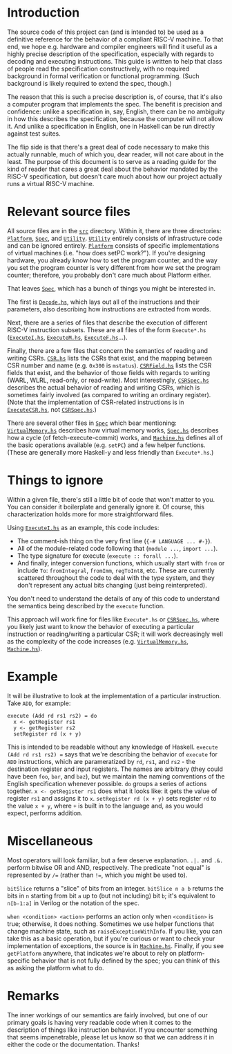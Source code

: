 # Introduction

The source code of this project can (and is intended to) be used as a definitive
reference for the behavior of a compliant RISC-V machine. To that end, we hope
e.g. hardware and compiler engineers will find it useful as a highly precise
description of the specification, especially with regards to decoding and
executing instructions.  This guide is written to help that class of people read
the specification constructively, with no required background in formal
verification or functional programming.  (Such background is likely required to
extend the spec, though.)

The reason that this is such a precise description is, of course, that it's also
a computer program that implements the spec. The benefit is precision and
confidence: unlike a specification in, say, English, there can be no ambiguity
in how this describes the specification, because the computer will not allow it.
And unlike a specification in English, one in Haskell can be run directly
against test suites.

The flip side is that there's a great deal of code necessary to make
this actually runnable, much of which you, dear reader, will not care about in
the least. The purpose of this document is to serve as a reading guide for the
kind of reader that cares a great deal about the behavior mandated by the RISC-V
specification, but doesn't care much about how our project actually runs a
virtual RISC-V machine.

# Relevant source files

All source files are in the [`src`](src) directory. Within it, there are three
directories: [`Platform`](src/Platform), [`Spec`](src/Spec), and [`Utility`](src/Utility). [`Utility`](src/Utility) entirely consists of
infrastructure code and can be ignored entirely. [`Platform`](src/Platform) consists of specific
implementations of virtual machines (i.e. "how does setPC work?"). If you're
designing hardware, you already know how to set the program counter, and the way
you set the program counter is very different from how we set the program
counter; therefore, you probably don't care much about Platform either.

That leaves [`Spec`](src/Spec), which has a bunch of things you might be interested in.

The first is [`Decode.hs`](src/Spec/Decode.hs), which lays out all of the instructions and their
parameters, also describing how instructions are extracted from words.

Next, there are a series of files that describe the execution of
different RISC-V instruction subsets. These are all files of the form `Execute*.hs` ([`ExecuteI.hs`](src/Spec/ExecuteI.hs), [`ExecuteM.hs`](src/Spec/ExecuteM.hs), [`ExecuteF.hs`](src/Spec/ExecuteF.hs)...).

Finally, there are a few files that concern the semantics of reading and writing
CSRs. [`CSR.hs`](src/Spec/CSR.hs) lists the CSRs that exist, and the mapping between CSR number and
name (e.g. `0x300` is `mstatus`). [`CSRField.hs`](src/Spec/CSRField.hs) lists the CSR fields that exist, and
the behavior of those fields with regards to writing (WARL, WLRL, read-only, or
read-write). Most interestingly, [`CSRSpec.hs`](src/Spec/CSRSpec.hs) describes the actual behavior of
reading and writing CSRs, which is sometimes fairly involved (as compared to
writing an ordinary register). (Note that the implementation of CSR-related
instructions is in [`ExecuteCSR.hs`](src/Spec/ExecuteCSR.hs), not [`CSRSpec.hs`](src/Spec/CSRSpec.hs).)

There are several other files in [`Spec`](src/Spec) which bear mentioning: [`VirtualMemory.hs`](src/Spec/VirtualMemory.hs)
describes how virtual memory works, [`Spec.hs`](src/Spec/Spec.hs) describes how a cycle (of
fetch-execute-commit) works, and [`Machine.hs`](src/Spec/Machine.hs) defines all of the basic operations
available (e.g. `setPC`) and a few helper functions. (These are generally more
Haskell-y and less friendly than `Execute*.hs`.)

# Things to ignore

Within a given file, there's still a little bit of code that won't matter to
you. You can consider it boilerplate and generally ignore it. Of course, this
characterization holds more for more straightforward files.

Using [`ExecuteI.hs`](src/Spec/ExecuteI.hs) as an example, this code includes:

- The comment-ish thing on the very first line (`{-# LANGUAGE ... #-}`).
- All of the module-related code following that (`module ...`, `import ...`).
- The type signature for execute (`execute :: forall ...`).
- And finally, integer conversion functions, which usually start with `from` or
  include `To`: `fromIntegral`, `fromImm`, `regToInt8`, etc. These are currently
  scattered throughout the code to deal with the type system, and they don't
  represent any actual bits changing (just being reinterpreted).

You don't need to understand the details of any of this code to understand the
semantics being described by the `execute` function.

This approach will work fine for files like `Execute*.hs` or [`CSRSpec.hs`](src/Spec/CSRSpec.hs), where
you likely just want to know the behavior of executing a particular instruction
or reading/writing a particular CSR; it will work decreasingly well as the
complexity of the code increases (e.g. [`VirtualMemory.hs`](src/Spec/VirtualMemory.hs), [`Machine.hs`](src/Spec/Machine.hs)).

# Example

It will be illustrative to look at the implementation of a particular
instruction. Take `ADD`, for example:

    execute (Add rd rs1 rs2) = do
      x <- getRegister rs1
      y <- getRegister rs2
      setRegister rd (x + y)

This is intended to be readable without any knowledge of Haskell. `execute (Add
rd rs1 rs2) =` says that we're describing the behavior of `execute` for `ADD`
instructions, which are parameratized by `rd`, `rs1`, and `rs2` - the
destination register and input registers. The names are arbitrary (they could
have been `foo`, `bar`, and `baz`), but we maintain the naming conventions of
the English specification whenever possible. `do` groups a series of actions
together. `x <- getRegister rs1` does what it looks like: it gets the value of
register `rs1` and assigns it to `x`. `setRegister rd (x + y)` sets register
`rd` to the value `x + y`, where `+` is built in to the language and, as you
would expect, performs addition.

# Miscellaneous

Most operators will look familiar, but a few deserve explanation. `.|.` and `.&.`
perform bitwise OR and AND, respectively. The predicate "not equal" is
represented by `/=` (rather than `!=`, which you might be used to).

`bitSlice` returns a "slice" of bits from an integer. `bitSlice n a b` returns
the bits in `n` starting from bit `a` up to (but not including) bit `b`; it's
equivalent to `n[b-1:a]` in Verilog or the notation of the spec.

`when <condition> <action>` performs an action only when `<condition>` is true;
otherwise, it does nothing. Sometimes we use helper functions that change
machine state, such as `raiseExceptionWithInfo`. If you like, you can take this
as a basic operation, but if you're curious or want to check your implementation
of exceptions, the source is in [`Machine.hs`](src/Spec/Machine.hs). Finally, if you see `getPlatform`
anywhere, that indicates we're about to rely on platform-specific behavior that
is not fully defined by the spec; you can think of this as asking the platform
what to do.

# Remarks

The inner workings of our semantics are fairly involved, but one of our primary
goals is having very readable code when it comes to the description of things
like instruction behavior. If you encounter something that seems impenetrable,
please let us know so that we can address it in either the code or the
documentation. Thanks!

